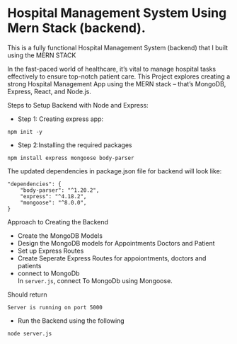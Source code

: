 <h1>Hospital Management System Using Mern Stack (backend).</h1>

This is a fully functional Hospital Management System (backend) that I built using the MERN STACK

In the fast-paced world of healthcare, it’s vital to manage hospital tasks effectively to ensure top-notch patient care. This Project explores creating a strong Hospital Management App using the MERN stack – that’s MongoDB, Express, React, and Node.js.

<tittle>Steps to Setup Backend with Node and Express:</tittle>

* Step 1: Creating express app:<br/>
```console
npm init -y
```

* Step 2:Installing the required packages<br/>
```console
npm install express mongoose body-parser
```
The updated dependencies in package.json file for backend will look like:
```console
"dependencies": {
    "body-parser": "^1.20.2",
    "express": "^4.18.2",
    "mongoose": "^8.0.0",
}
```


Approach to Creating the Backend <br/>
* Create the MongoDB Models
* Design the MongoDB models for Appointments Doctors and Patient
* Set up Express Routes<br/>
* Create Seperate Express Routes for appoiontments, doctors and patients
* connect to MongoDb <br/>
In ```server.js```, connect To MongoDb using Mongoose.

Should return 
```console
Server is running on port 5000
```
* Run the Backend using the following
```console
node server.js
```

